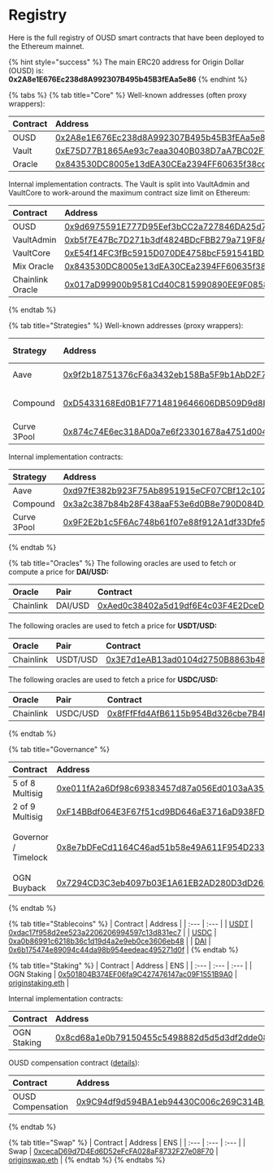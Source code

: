 # Registry

Here is the full registry of OUSD smart contracts that have been deployed to the Ethereum mainnet.

{% hint style="success" %}
The main ERC20 address for Origin Dollar \(OUSD\) is:   
**0x2A8e1E676Ec238d8A992307B495b45B3fEAa5e86**
{% endhint %}

{% tabs %}
{% tab title="Core" %}
Well-known addresses \(often proxy wrappers\):

| Contract | Address | ENS |
| :--- | :--- | :--- |
| OUSD | [0x2A8e1E676Ec238d8A992307B495b45B3fEAa5e86](https://etherscan.io/address/0x2A8e1E676Ec238d8A992307B495b45B3fEAa5e86)  | [ousd.eth](https://etherscan.io/address/ousd.eth) |
| Vault | [0xE75D77B1865Ae93c7eaa3040B038D7aA7BC02F70](https://etherscan.io/address/0xe75d77b1865ae93c7eaa3040b038d7aa7bc02f70) | [originvault.eth](https://etherscan.io/address/originvault.eth) |
| Oracle | [0x843530DC8005e13dEA30CEa2394FF60635f38cc4](https://etherscan.io/address/0x843530DC8005e13dEA30CEa2394FF60635f38cc4) | [originoracle.eth](https://etherscan.io/address/originoracle.eth) |

Internal implementation contracts. The Vault is split into VaultAdmin and VaultCore to work-around the maximum contract size limit on Ethereum:

| Contract | Address |
| :--- | :--- |
| OUSD | [0x9d6975591E777D95Eef3bCC2a727846DA25d7083](https://etherscan.io/address/0x9d6975591E777D95Eef3bCC2a727846DA25d7083) |
| VaultAdmin | [0xb5f7E47Bc7D271b3df4824BDcFBB279a719F8Ae6](https://etherscan.io/address/0xb5f7E47Bc7D271b3df4824BDcFBB279a719F8Ae6) |
| VaultCore | [0xE54f14FC3fBc5915D070DE4758bcF591541BD1c3](https://etherscan.io/address/0xe54f14fc3fbc5915d070de4758bcf591541bd1c3) |
| Mix Oracle | [0x843530DC8005e13dEA30CEa2394FF60635f38cc4](https://etherscan.io/address/0x843530DC8005e13dEA30CEa2394FF60635f38cc4) |
| Chainlink Oracle | [0x017aD99900b9581Cd40C815990890EE9F0858246](https://etherscan.io/address/0x017aD99900b9581Cd40C815990890EE9F0858246) |
{% endtab %}

{% tab title="Strategies" %}
Well-known addresses \(proxy wrappers\):

| Strategy | Address | Auto-Allocation |
| :--- | :--- | :--- |
| Aave | [0x9f2b18751376cF6a3432eb158Ba5F9b1AbD2F7ce](https://etherscan.io/address/0x9f2b18751376cF6a3432eb158Ba5F9b1AbD2F7ce) | 100% of DAI |
| Compound | [0xD5433168Ed0B1F7714819646606DB509D9d8EC1f](https://etherscan.io/address/0xD5433168Ed0B1F7714819646606DB509D9d8EC1f) | 100% of USDC and USDT |
| Curve 3Pool | [0x874c74E6ec318AD0a7e6f23301678a4751d00482](https://etherscan.io/address/0x874c74E6ec318AD0a7e6f23301678a4751d00482) | Manual allocation |

Internal implementation contracts:

| Strategy | Address |
| :--- | :--- |
| Aave | [0xd97fE382b923F75Ab8951915eCF07CBf12c102D4](https://etherscan.io/address/0xd97fE382b923F75Ab8951915eCF07CBf12c102D4) |
| Compound | [0x3a2c387b84b28F438aaF53e6d0B8e790D084D1d1](https://etherscan.io/address/0x3a2c387b84b28F438aaF53e6d0B8e790D084D1d1) |
| Curve 3Pool | [0x9F2E2b1c5F6Ac748b61f07e88f912A1df33Dfe55](https://etherscan.io/address/0x9F2E2b1c5F6Ac748b61f07e88f912A1df33Dfe55) |
{% endtab %}

{% tab title="Oracles" %}
The following oracles are used to fetch or compute a price for **DAI/USD:**

| Oracle | Pair | Contract |
| :--- | :--- | :--- |
| Chainlink | DAI/USD | [0xAed0c38402a5d19df6E4c03F4E2DceD6e29c1ee9](https://etherscan.io/address/0xAed0c38402a5d19df6E4c03F4E2DceD6e29c1ee9) |

The following oracles are used to fetch a price for **USDT/USD:**

| O**racle** | Pair | Contract |
| :--- | :--- | :--- |
| Chainlink | USDT/USD | [0x3E7d1eAB13ad0104d2750B8863b489D65364e32D](https://etherscan.io/address/0x3E7d1eAB13ad0104d2750B8863b489D65364e32D) |

The following oracles are used to fetch a price for **USDC/USD:**

| O**racle** | Pair | Contract |
| :--- | :--- | :--- |
| Chainlink | USDC/USD | [0x8fFfFfd4AfB6115b954Bd326cbe7B4BA576818f6](https://etherscan.io/address/0x8fFfFfd4AfB6115b954Bd326cbe7B4BA576818f6) |
{% endtab %}

{% tab title="Governance" %}


<table>
  <thead>
    <tr>
      <th style="text-align:left">Contract</th>
      <th style="text-align:left">Address</th>
      <th style="text-align:left">ENS</th>
    </tr>
  </thead>
  <tbody>
    <tr>
      <td style="text-align:left">5 of 8 Multisig</td>
      <td style="text-align:left"><a href="https://etherscan.io/address/0xe011fA2a6Df98c69383457d87a056Ed0103aA352">0xe011fA2a6Df98c69383457d87a056Ed0103aA352</a>
      </td>
      <td style="text-align:left"><a href="https://etherscan.io/address/originprotocol.eth">originprotocol.eth</a>
      </td>
    </tr>
    <tr>
      <td style="text-align:left">2 of 9 Multisig</td>
      <td style="text-align:left"><a href="https://etherscan.io/address/0xF14BBdf064E3F67f51cd9BD646aE3716aD938FDC">0xF14BBdf064E3F67f51cd9BD646aE3716aD938FDC</a>
      </td>
      <td style="text-align:left"><a href="https://etherscan.io/address/originstrategist.eth">originstrategist.eth</a>
      </td>
    </tr>
    <tr>
      <td style="text-align:left">Governor / Timelock</td>
      <td style="text-align:left"><a href="https://etherscan.io/address/0x8e7bDFeCd1164C46ad51b58e49A611F954D23377">0x8e7bDFeCd1164C46ad51b58e49A611F954D23377</a>
      </td>
      <td style="text-align:left">
        <p><a href="https://etherscan.io/address/origingovernor.eth">origingovernor.eth</a>
        </p>
        <p><a href="https://etherscan.io/address/origintimelock.eth">origintimelock.eth</a>
        </p>
      </td>
    </tr>
    <tr>
      <td style="text-align:left">OGN Buyback</td>
      <td style="text-align:left"><a href="https://etherscan.io/address/0x7294CD3C3eb4097b03E1A61EB2AD280D3dD265e6">0x7294CD3C3eb4097b03E1A61EB2AD280D3dD265e6</a>
      </td>
      <td style="text-align:left"><a href="https://etherscan.io/address/originbuyback.eth">originbuyback.eth</a>
      </td>
    </tr>
  </tbody>
</table>
{% endtab %}

{% tab title="Stablecoins" %}
| Contract | Address |
| :--- | :--- |
| [USDT](https://etherscan.io/address/0x52BEBd3d7f37EC4284853Fd5861Ae71253A7F428) | [0xdac17f958d2ee523a2206206994597c13d831ec7](https://etherscan.io/address/0x52BEBd3d7f37EC4284853Fd5861Ae71253A7F428) |
| [USDC](https://etherscan.io/address/0x52BEBd3d7f37EC4284853Fd5861Ae71253A7F428) | [0xa0b86991c6218b36c1d19d4a2e9eb0ce3606eb48](https://etherscan.io/address/0x52BEBd3d7f37EC4284853Fd5861Ae71253A7F428) |
| [DAI](https://etherscan.io/address/0x52BEBd3d7f37EC4284853Fd5861Ae71253A7F428) | [0x6b175474e89094c44da98b954eedeac495271d0f](https://etherscan.io/address/0x52BEBd3d7f37EC4284853Fd5861Ae71253A7F428) |
{% endtab %}

{% tab title="Staking" %}
| Contract | Address | ENS |
| :--- | :--- | :--- |
| OGN Staking | [0x501804B374EF06fa9C427476147ac09F1551B9A0](https://etherscan.io/address/0x501804B374EF06fa9C427476147ac09F1551B9A0) | [originstaking.eth](https://etherscan.io/address/originstaking.eth) |

Internal implementation contracts:

| Contract | Address |
| :--- | :--- |
| OGN Staking | [0x8cd68a1e0b79150455c5498882d5d5d3df2dde08](https://etherscan.io/address/0x8cd68a1e0b79150455c5498882d5d5d3df2dde08) |

OUSD compensation contract \([details](https://medium.com/originprotocol/origin-delivers-on-compensation-promise-claim-your-ousd-and-ogn-now-a9fa9b840476)\):

| Contract | Address |
| :--- | :--- |
| OUSD Compensation | [0x9C94df9d594BA1eb94430C006c269C314B1A8281](https://etherscan.io/address/0x9C94df9d594BA1eb94430C006c269C314B1A8281) |
{% endtab %}

{% tab title="Swap" %}
| Contract | Address | ENS |
| :--- | :--- | :--- |
| Swap | [0xcecaD69d7D4Ed6D52eFcFA028aF8732F27e08F70](https://etherscan.io/address/0xcecaD69d7D4Ed6D52eFcFA028aF8732F27e08F70) | [originswap.eth](https://etherscan.io/address/originswap.eth) |
{% endtab %}
{% endtabs %}



 

